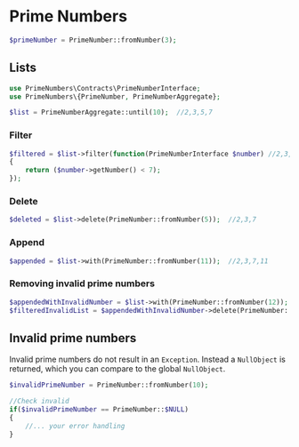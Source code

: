 # Prime Numbers

~~~php
$primeNumber = PrimeNumber::fromNumber(3);
~~~

## Lists

~~~php
use PrimeNumbers\Contracts\PrimeNumberInterface;
use PrimeNumbers\{PrimeNumber, PrimeNumberAggregate};

$list = PrimeNumberAggregate::until(10);  //2,3,5,7
~~~ 

### Filter  

~~~php 
$filtered = $list->filter(function(PrimeNumberInterface $number) //2,3,5
{
    return ($number->getNumber() < 7);
}); 
~~~

### Delete

~~~php
$deleted = $list->delete(PrimeNumber::fromNumber(5));  //2,3,7
~~~

### Append 

~~~php
$appended = $list->with(PrimeNumber::fromNumber(11));  //2,3,7,11
~~~

### Removing invalid prime numbers 

~~~php
$appendedWithInvalidNumber = $list->with(PrimeNumber::fromNumber(12));
$filteredInvalidList = $appendedWithInvalidNumber->delete(PrimeNumber::$NULL); 
~~~

## Invalid prime numbers

Invalid prime numbers do not result in an `Exception`. Instead 
a `NullObject` is returned, which you can compare to the global `NullObject`. 

~~~php
$invalidPrimeNumber = PrimeNumber::fromNumber(10);

//Check invalid
if($invalidPrimeNumber == PrimeNumber::$NULL)
{
    //... your error handling
}
~~~
